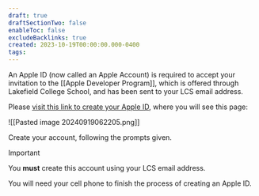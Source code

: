 ```yaml
---
draft: true
draftSectionTwo: false
enableToc: false
excludeBacklinks: true
created: 2023-10-19T00:00:00.000-0400
tags:
---
```

An Apple ID (now called an Apple Account) is required to accept your invitation to the [[Apple Developer Program]], which is offered through Lakefield College School, and has been sent to your LCS email address.

Please [visit this link to create your Apple ID](https://appleid.apple.com/account#!&page=create), where you will see this page:

![[Pasted image 20240919062205.png]]

Create your account, following the prompts given.

> [!IMPORTANT]
> 
> You **must** create this account using your LCS email address.
> 
> You will need your cell phone to finish the process of creating an Apple ID.